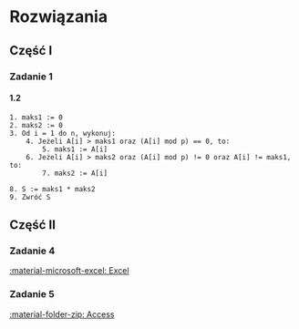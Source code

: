 # Rozwiązania

## Część I

### Zadanie 1

#### 1.2

```
1. maks1 := 0
2. maks2 := 0
3. Od i = 1 do n, wykonuj:
    4. Jeżeli A[i] > maks1 oraz (A[i] mod p) == 0, to:
        5. maks1 := A[i]
    6. Jeżeli A[i] > maks2 oraz (A[i] mod p) != 0 oraz A[i] != maks1, to:
        7. maks2 := A[i]

8. S := maks1 * maks2
9. Zwróć S   
```

## Część II

### Zadanie 4

[:material-microsoft-excel: Excel](../../../assets/4_2017.xlsx)

### Zadanie 5

[:material-folder-zip: Access](../../../assets/5_2017.zip)
